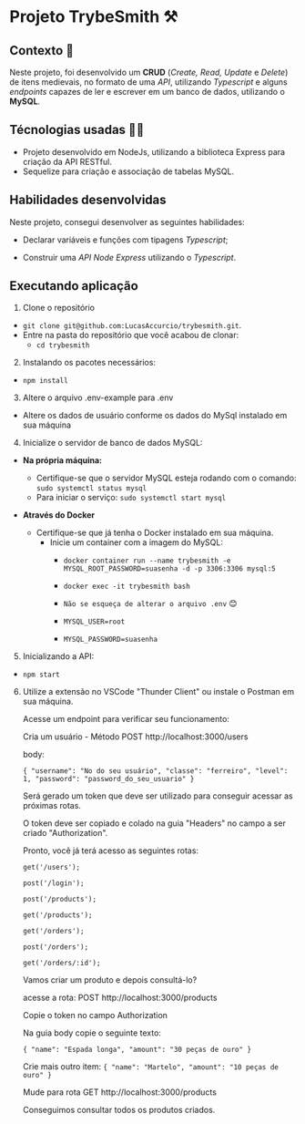 # Projeto TrybeSmith :hammer_and_pick:

## Contexto :selfie:

Neste projeto, foi desenvolvido um **CRUD** (_Create, Read, Update_ e _Delete_) de itens medievais, no formato de uma _API_, utilizando _Typescript_ e alguns _endpoints_ capazes de ler e escrever em um banco de dados, utilizando o **MySQL**.


## Técnologias usadas :technologist:

- Projeto desenvolvido em NodeJs, utilizando a biblioteca Express para criação da API RESTful.
- Sequelize para criação e associação de tabelas MySQL.

## Habilidades desenvolvidas

Neste projeto, consegui desenvolver as seguintes habilidades:

- Declarar variáveis e funções com tipagens _Typescript_;

- Construir uma _API Node Express_ utilizando o _Typescript_.

## Executando aplicação

1. Clone o repositório
  * `git clone git@github.com:LucasAccurcio/trybesmith.git`.
  * Entre na pasta do repositório que você acabou de clonar:
    * `cd trybesmith`

2. Instalando os pacotes necessários:
  - `npm install`

3. Altere o arquivo .env-example para .env
  * Altere os dados de usuário conforme os dados do MySql instalado em sua máquina

4. Inicialize o servidor de banco de dados MySQL:
  - **Na própria máquina:**
    * Certifique-se que o servidor MySQL esteja rodando com o comando:
      `sudo systemctl status mysql`
    - Para iniciar o serviço:
      `sudo systemctl start mysql`
    
  - **Através do Docker**
    * Certifique-se que já tenha o Docker instalado em sua máquina.
      - Inicie um container com a imagem do MySQL:
        * `docker container run --name trybesmith -e MYSQL_ROOT_PASSWORD=suasenha -d -p 3306:3306 mysql:5`
        * `docker exec -it trybesmith bash`
         
        * `Não se esqueça de alterar o arquivo .env` :blush:
        * `MYSQL_USER=root`
        * `MYSQL_PASSWORD=suasenha`
        

5. Inicializando a API:
  - `npm start`

6. Utilize a extensão no VSCode "Thunder Client" ou instale o Postman em sua máquina.

   Acesse um endpoint para verificar seu funcionamento:

   Cria um usuário - Método POST http://localhost:3000/users

   body:
   
   `{
     "username": "No do seu usuário",
     "classe": "ferreiro",
     "level": 1,
     "password": "password_do_seu_usuario"
   }`

   Será gerado um token que deve ser utilizado para conseguir acessar as próximas rotas.

   O token deve ser copiado e colado na guia "Headers" no campo a ser criado "Authorization".

   Pronto, você já terá acesso as seguintes rotas:

   `get('/users');`
   
   `post('/login');`

   `post('/products');`

   `get('/products');`

   `get('/orders');`

   `post('/orders');`

   `get('/orders/:id');`

   Vamos criar um produto e depois consultá-lo?

   acesse a rota: POST http://localhost:3000/products

   Copie o token no campo Authorization

   Na guia body copie o seguinte texto:

     `{
       "name": "Espada longa",
       "amount": "30 peças de ouro"
     }`

   Crie mais outro item:
     `{
       "name": "Martelo",
       "amount": "10 peças de ouro"
     }`

   Mude para rota GET http://localhost:3000/products

   Conseguimos consultar todos os produtos criados.
